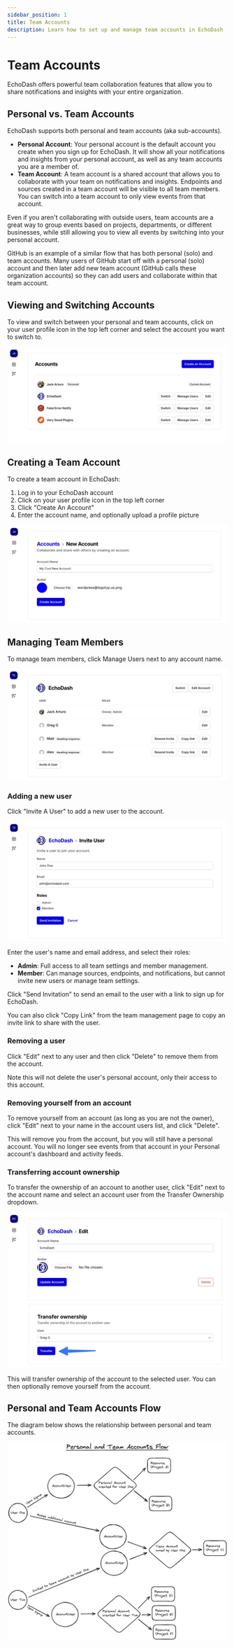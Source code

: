 ```yaml
---
sidebar_position: 1
title: Team Accounts
description: Learn how to set up and manage team accounts in EchoDash
---
```


# Team Accounts

EchoDash offers powerful team collaboration features that allow you to share notifications and insights with your entire organization.


## Personal vs. Team Accounts

EchoDash supports both personal and team accounts (aka sub-accounts).

- **Personal Account**: Your personal account is the default account you create when you sign up for EchoDash. It will show all your notifications and insights from your personal account, as well as any team accounts you are a member of.
- **Team Account**: A team account is a shared account that allows you to collaborate with your team on notifications and insights. Endpoints and sources created in a team account will be visible to all team members. You can switch into a team account to only view events from that account.

Even if you aren't collaborating with outside users, team accounts are a great way to group events based on projects, departments, or different businesses, while still allowing you to view all events by switching into your personal account.

GitHub is an example of a similar flow that has both personal (solo) and team accounts. Many users of GitHub start off with a personal (solo) account and then later add new team account (GitHub calls these organization accounts) so they can add users and collaborate within that team account.

## Viewing and Switching Accounts

To view and switch between your personal and team accounts, click on your user profile icon in the top left corner and select the account you want to switch to.

![Team Dashboard](img/team-accounts-view-teams.jpg)

## Creating a Team Account

To create a team account in EchoDash:

1. Log in to your EchoDash account
2. Click on your user profile icon in the top left corner
3. Click "Create An Account"
4. Enter the account name, and optionally upload a profile picture

![Adding a new account](img/team-accounts-new-account.jpg)

## Managing Team Members

To manage team members, click Manage Users next to any account name.

![Manage Users](img/team-accounts-manage-users.jpg)

### Adding a new user

Click "Invite A User" to add a new user to the account.

![Add User](img/team-accounts-add-user.jpg)

Enter the user's name and email address, and select their roles:

* **Admin**: Full access to all team settings and member management.
* **Member**: Can manage sources, endpoints, and notifications, but cannot invite new users or manage team settings.

Click "Send Invitation" to send an email to the user with a link to sign up for EchoDash.

You can also click "Copy Link" from the team management page to copy an invite link to share with the user.

### Removing a user

Click "Edit" next to any user and then click "Delete" to remove them from the account.

Note this will not delete the user's personal account, only their access to this account.

### Removing yourself from an account

To remove yourself from an account (as long as you are not the owner), click "Edit" next to your name in the account users list, and click "Delete".

This will remove you from the account, but you will still have a personal account. You will no longer see events from that account in your Personal account's dashboard and activity feeds.

### Transferring account ownership

To transfer the ownership of an account to another user, click "Edit" next to the account name and select an account user from the Transfer Ownership dropdown.

![Transfer Ownership](img/team-accounts-transfer-account.jpg)

This will transfer ownership of the account to the selected user. You can then optionally remove yourself from the account.

## Personal and Team Accounts Flow

The diagram below shows the relationship between personal and team accounts.

![Personal and Team Accounts Flow](img/team-accounts-flow.png)